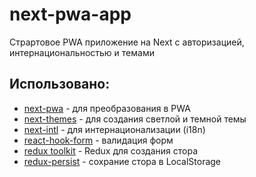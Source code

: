 # next-pwa-app

Страртовое PWA приложение на Next с авторизацией, интернациональностью и темами

## Использовано:

- [next-pwa](https://www.npmjs.com/package/next-pwa) - для преобразования в PWA
- [next-themes](https://www.npmjs.com/package/next-themes) - для создания светлой и темной темы
- [next-intl](https://next-intl-docs.vercel.app/docs/getting-started) - для интернационализации (i18n)
- [react-hook-form](https://www.react-hook-form.com/) - валидация форм
- [redux toolkit](https://redux-toolkit.js.org/) - Redux для создания стора
- [redux-persist](https://www.npmjs.com/package/redux-persist) - сохрание стора в LocalStorage
